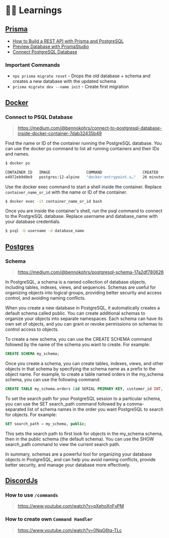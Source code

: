 # 👨‍🏫 Learnings

## [Prisma](https://www.prisma.io/)
- [How to Build a REST API with Prisma and PostgreSQL](https://www.digitalocean.com/community/tutorials/how-to-build-a-rest-api-with-prisma-and-postgresql)
- [Preview Database with PrismaStudio](https://www.prisma.io/studio)
- [Connect PostgreSQL Database](https://www.prisma.io/docs/concepts/database-connectors/postgresql)

### Important Commands
- `npx prisma migrate reset` - Drops the old database + schema and creates a new
  database with the updated schema
- `prisma migrate dev --name init` - Create first migration

## [Docker](https://www.docker.com/)

### Connect to PSQL Database
> https://medium.com/@bennokohrs/connect-to-postgresql-database-inside-docker-container-7dab32435b49

Find the name or ID of the container running the PostgreSQL database. You can use the docker ps command to list all running containers and their IDs and names.
```bash
$ docker ps

CONTAINER ID   IMAGE                COMMAND                  CREATED          STATUS          PORTS                    NAMES
e4972eb9d0e9   postgres:12-alpine   "docker-entrypoint.s…"   26 minutes ago   Up 26 minutes   0.0.0.0:5432->5432/tcp   my-postgres-db
```
Use the docker exec command to start a shell inside the container. Replace `container_name_or_id` with the name or ID of the container.
```bash
$ docker exec -it container_name_or_id bash
```
Once you are inside the container's shell, run the psql command to connect to the PostgreSQL database. Replace username and database_name with your database credentials.
```bash
$ psql -U username -d database_name
```

## [Postgres](https://www.postgresql.org/)

### Schema
> https://medium.com/@bennokohrs/postgresql-schema-17a2df780626

In PostgreSQL, a schema is a named collection of database objects, including tables, indexes, views, and sequences. Schemas are useful for organizing objects into logical groups, providing better security and access control, and avoiding naming conflicts.

When you create a new database in PostgreSQL, it automatically creates a default schema called public. You can create additional schemas to organize your objects into separate namespaces. Each schema can have its own set of objects, and you can grant or revoke permissions on schemas to control access to objects.

To create a new schema, you can use the CREATE SCHEMA command followed by the name of the schema you want to create. For example:
```sql
CREATE SCHEMA my_schema;
```
Once you create a schema, you can create tables, indexes, views, and other objects in that schema by specifying the schema name as a prefix to the object name. For example, to create a table named orders in the my_schema schema, you can use the following command:
```sql
CREATE TABLE my_schema.orders (id SERIAL PRIMARY KEY, customer_id INT, total DECIMAL(10, 2));
```
To set the search path for your PostgreSQL session to a particular schema, you can use the SET search_path command followed by a comma-separated list of schema names in the order you want PostgreSQL to search for objects. For example:
```sql
SET search_path = my_schema, public;
```
This sets the search path to first look for objects in the my_schema schema, then in the public schema (the default schema). You can use the SHOW search_path command to view the current search path.

In summary, schemas are a powerful tool for organizing your database objects in PostgreSQL, and can help you avoid naming conflicts, provide better security, and manage your database more effectively.

## [DiscordJs](https://discord.js.org/#/)

### How to use `/commands`
> https://www.youtube.com/watch?v=pXehoXnFxPM

### How to create own `Command Handler`
> https://www.youtube.com/watch?v=0NqG6tq-TLc